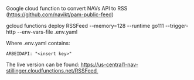 

Google cloud function to convert NAVs API to RSS (https://github.com/navikt/pam-public-feed)

gcloud functions deploy RSSFeed --memory=128 --runtime go111 --trigger-http --env-vars-file .env.yaml

Where .env.yaml contains:
```
ARBEIDAPI: "<insert key>"
```

The live version can be found:
https://us-central1-nav-stillinger.cloudfunctions.net/RSSFeed 

